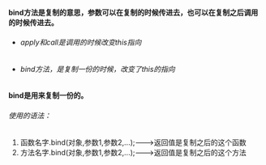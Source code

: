 

#### bind方法是复制的意思，参数可以在复制的时候传进去，也可以在复制之后调用的时候传进去。

- ###### apply和call是调用的时候改变this指向

- ###### bind方法，是复制一份的时候，改变了this的指向

#### bind是用来复制一份的。

###### 使用的语法：		

1. 函数名字.bind(对象,参数1,参数2,...);--->返回值是复制之后的这个函数
2. 方法名字.bind(对象,参数1,参数2,...);--->返回值是复制之后的这个方法